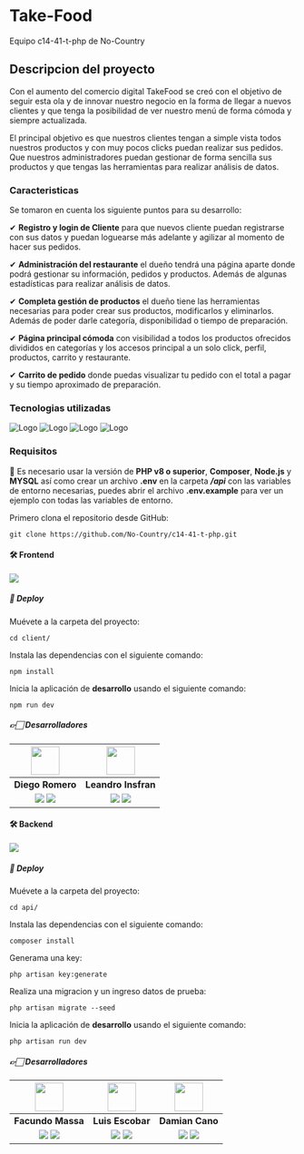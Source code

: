 # Take-Food
Equipo c14-41-t-php de No-Country
## Descripcion del proyecto

Con el aumento del comercio digital TakeFood se creó con el objetivo de seguir esta ola y de innovar nuestro negocio en la forma de llegar a nuevos clientes y que tenga la posibilidad de ver nuestro menú de forma cómoda y siempre actualizada.

El principal objetivo es que nuestros clientes tengan a simple vista todos nuestros productos y con muy pocos clicks puedan realizar sus pedidos. Que nuestros administradores puedan gestionar de forma sencilla sus productos y que tengas las herramientas para realizar análisis de datos.

### Caracteristicas

Se tomaron en cuenta los siguiente puntos para su desarrollo:

✔ **Registro y login de Cliente** para que nuevos cliente puedan registrarse con sus datos y puedan loguearse más adelante y agilizar al momento de hacer sus pedidos.

✔ **Administración del restaurante** el dueño tendrá una página aparte donde podrá gestionar su información, pedidos y productos. Además de algunas estadísticas para realizar análisis de datos.

✔ **Completa gestión de productos** el dueño tiene las herramientas necesarias para poder crear sus productos, modificarlos y eliminarlos. Además de poder darle categoría, disponibilidad o tiempo de preparación.

✔ **Página principal cómoda** con visibilidad a todos los productos ofrecidos divididos en categorías y los accesos principal a un solo click, perfil, productos, carrito y restaurante.

✔ **Carrito de pedido** donde puedas visualizar tu pedido con el total a pagar y su tiempo aproximado de preparación.

### Tecnologias utilizadas

![Logo](https://www.vectorlogo.zone/logos/php/php-ar21.svg)
![Logo](https://www.vectorlogo.zone/logos/mysql/mysql-ar21.svg)
![Logo](https://www.vectorlogo.zone/logos/laravel/laravel-ar21.svg)
![Logo](https://www.vectorlogo.zone/logos/vuejs/vuejs-ar21.svg)

### Requisitos

🚨 Es necesario usar la versión de **PHP v8 o superior**, **Composer**, **Node.js** y **MYSQL** así como crear un archivo **.env** en la carpeta **_/api_** con las variables de entorno necesarias, puedes abrir el archivo **.env.example** para ver un ejemplo con todas las variables de entorno.

Primero clona el repositorio desde GitHub:

```shell
git clone https://github.com/No-Country/c14-41-t-php.git
```

#### 🛠️ Frontend
<a href="https://c14-41-t-php.vercel.app/" target="_blank" rel="noopener noreferrer"><img src="https://img.shields.io/badge/Demo_proyecto-000000?style=for-the-badge&logo=vercel&logoColor=white"/></a>
##### 🚀 Deploy
Muévete a la carpeta del proyecto:

```shell
cd client/
```
Instala las dependencias con el siguiente comando:

```shell
npm install
```
Inicia la aplicación de **desarrollo** usando el siguiente comando:

```shell
npm run dev
```
##### 👉🏻 Desarrolladores 
| <img src="https://avatars.githubusercontent.com/u/104918884?v=4" width=50>| <img src="https://avatars.githubusercontent.com/u/91695943?v=4" width=50>| 
|:-:|:-:|
| **Diego Romero**| **Leandro Insfran**| 
| <a href="https://github.com/Diego-Romero1"><img src="https://img.shields.io/badge/github-%23121011.svg?&style=for-the-badge&logo=github&logoColor=white"/></a> <a href="https://www.linkedin.com"><img src="https://img.shields.io/badge/linkedin%20-%230077B5.svg?&style=for-the-badge&logo=linkedin&logoColor=white"/></a> | <a href="https://github.com/L-insfran"><img src="https://img.shields.io/badge/github-%23121011.svg?&style=for-the-badge&logo=github&logoColor=white"/></a> <a href="https://www.linkedin.com"><img src="https://img.shields.io/badge/linkedin%20-%230077B5.svg?&style=for-the-badge&logo=linkedin&logoColor=white"/></a> | 

#### 🛠️ Backend
<a href="https://c14-41-t-php-production.up.railway.app/" target="_blank" rel="noopener noreferrer"><img src="https://img.shields.io/badge/Api_proyecto-000000?style=for-the-badge&logo=railway&logoColor=white"/></a>
##### 🚀 Deploy
Muévete a la carpeta del proyecto:

```shell
cd api/
```
Instala las dependencias con el siguiente comando:

```shell
composer install
```
Generama una key:

```shell
php artisan key:generate
```
Realiza una migracion y un ingreso datos de prueba:
  
```shell
php artisan migrate --seed
```
Inicia la aplicación de **desarrollo** usando el siguiente comando:

```shell
php artisan run dev
```
##### 👉🏻 Desarrolladores 
| <img src="https://avatars.githubusercontent.com/u/87375224?v=4" width=50>| <img src="https://avatars.githubusercontent.com/u/102096760?v=4" width=50>| <img src="https://avatars.githubusercontent.com/u/145609931?v=4" width=50>|
|:-:|:-:|:-:|
| **Facundo Massa**| **Luis Escobar**| **Damian Cano**|
| <a href="https://github.com/facundomassa"><img src="https://img.shields.io/badge/github-%23121011.svg?&style=for-the-badge&logo=github&logoColor=white"/></a> <a href="https://www.linkedin.com/in/facundo-massa"><img src="https://img.shields.io/badge/linkedin%20-%230077B5.svg?&style=for-the-badge&logo=linkedin&logoColor=white"/></a> | <a href="https://github.com/RuisuX10"><img src="https://img.shields.io/badge/github-%23121011.svg?&style=for-the-badge&logo=github&logoColor=white"/></a> <a href="https://www.linkedin.com"><img src="https://img.shields.io/badge/linkedin%20-%230077B5.svg?&style=for-the-badge&logo=linkedin&logoColor=white"/></a> | <a href="https://github.com/Damian-77"><img src="https://img.shields.io/badge/github-%23121011.svg?&style=for-the-badge&logo=github&logoColor=white"/></a> <a href="https://www.linkedin.com/in/damian-cano-1311a01a1/"><img src="https://img.shields.io/badge/linkedin%20-%230077B5.svg?&style=for-the-badge&logo=linkedin&logoColor=white"/></a> |

